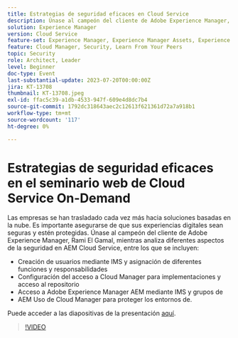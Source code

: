 ```yaml
---
title: Estrategias de seguridad eficaces en Cloud Service
description: Únase al campeón del cliente de Adobe Experience Manager, Rami El Gamal, mientras analiza diferentes aspectos de la seguridad en AEM Cloud Service.
solution: Experience Manager
version: Cloud Service
feature-set: Experience Manager, Experience Manager Assets, Experience Manager Sites
feature: Cloud Manager, Security, Learn From Your Peers
topic: Security
role: Architect, Leader
level: Beginner
doc-type: Event
last-substantial-update: 2023-07-20T00:00:00Z
jira: KT-13708
thumbnail: KT-13708.jpeg
exl-id: ffac5c39-a1db-4533-947f-609e4d8dc7b4
source-git-commit: 1792dc318643aec2c12613f621361d72a7a918b1
workflow-type: tm+mt
source-wordcount: '117'
ht-degree: 0%

---
```


# Estrategias de seguridad eficaces en el seminario web de Cloud Service On-Demand

Las empresas se han trasladado cada vez más hacia soluciones basadas en la nube. Es importante asegurarse de que sus experiencias digitales sean seguras y estén protegidas. Únase al campeón del cliente de Adobe Experience Manager, Rami El Gamal, mientras analiza diferentes aspectos de la seguridad en AEM Cloud Service, entre los que se incluyen:

* Creación de usuarios mediante IMS y asignación de diferentes funciones y responsabilidades
* Configuración del acceso a Cloud Manager para implementaciones y acceso al repositorio
* Acceso a Adobe Experience Manager AEM mediante IMS y grupos de
* AEM Uso de Cloud Manager para proteger los entornos de.

Puede acceder a las diapositivas de la presentación [aquí](../../assets/experience-manager/july2023/effective-security-strategies-in-cloud-service/AEM-CloudManager-Security_Webinar_July_18.pdf).

>[!VIDEO](https://video.tv.adobe.com/v/3421772/?learn=on)
